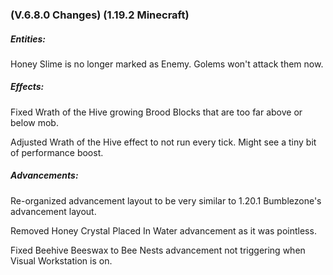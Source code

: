 ### **(V.6.8.0 Changes) (1.19.2 Minecraft)**

##### Entities:
Honey Slime is no longer marked as Enemy. Golems won't attack them now.

##### Effects:
Fixed Wrath of the Hive growing Brood Blocks that are too far above or below mob.

Adjusted Wrath of the Hive effect to not run every tick. Might see a tiny bit of performance boost.

##### Advancements:
Re-organized advancement layout to be very similar to 1.20.1 Bumblezone's advancement layout.

Removed Honey Crystal Placed In Water advancement as it was pointless.

Fixed Beehive Beeswax to Bee Nests advancement not triggering when Visual Workstation is on.

